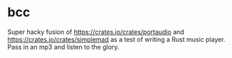 # bcc

Super hacky fusion of https://crates.io/crates/portaudio and
https://crates.io/crates/simplemad as a test of writing a Rust music player.
Pass in an mp3 and listen to the glory.
